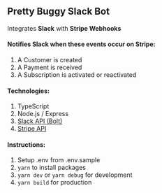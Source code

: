 ## Pretty Buggy Slack Bot

Integrates **Slack** 
with **Stripe Webhooks** 

#### Notifies Slack when these events occur on Stripe:
1. A Customer is created
2. A Payment is received
3. A Subscription is activated or reactivated

#### Technologies:
1. TypeScript
2. Node.js / Express
3. [Slack API (Bolt)](https://slack.dev/bolt-js/tutorial/getting-started)
4. [Stripe API](https://github.com/stripe/stripe-node)

#### Instructions:
1. Setup .env from .env.sample
2. `yarn` to install packages 
3. `yarn dev` or `yarn debug` for development
4. `yarn build` for production
